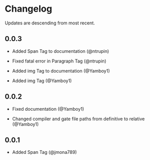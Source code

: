 # Changelog

Updates are descending from most recent.

## 0.0.3

- Added Span Tag to documentation (@ntrupin)

- Fixed fatal error in Paragraph Tag (@ntrupin)

- Added img Tag to documentation (@Yamboy1)

- Added img Tag (@Yamboy1)

## 0.0.2

- Fixed documentation (@Yamboy1)

- Changed compiler and gate file paths from definitive to relative (@Yamboy1)

## 0.0.1

- Added Span Tag (@jmona789)
